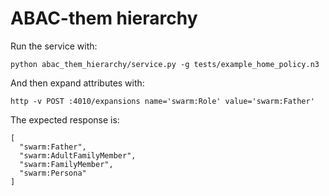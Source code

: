 # ABAC-them hierarchy


Run the service with:

```
python abac_them_hierarchy/service.py -g tests/example_home_policy.n3
```

And then expand attributes with:

```
http -v POST :4010/expansions name='swarm:Role' value='swarm:Father'
```

The expected response is:

```
[
  "swarm:Father",
  "swarm:AdultFamilyMember",
  "swarm:FamilyMember",
  "swarm:Persona"
]
```
